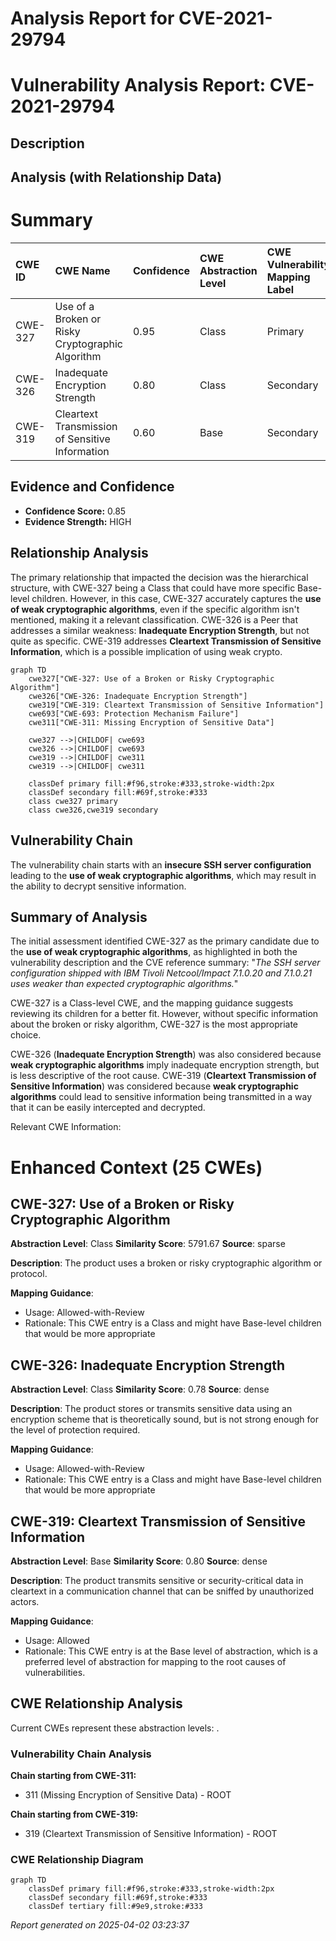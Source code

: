 # Analysis Report for CVE-2021-29794

# Vulnerability Analysis Report: CVE-2021-29794

## Description



## Analysis (with Relationship Data)

# Summary
| CWE ID  | CWE Name                                                        | Confidence | CWE Abstraction Level | CWE Vulnerability Mapping Label | CWE-Vulnerability Mapping Notes |
| :-------- | :-------------------------------------------------------------- | :--------- | :-------------------- | :------------------------------ | :------------------------------ |
| CWE-327 | Use of a Broken or Risky Cryptographic Algorithm            | 0.95       | Class                 | Primary                         | Allowed-with-Review             |
| CWE-326 | Inadequate Encryption Strength                                 | 0.80       | Class                 | Secondary                       | Allowed-with-Review             |
| CWE-319 | Cleartext Transmission of Sensitive Information               | 0.60       | Base                  | Secondary                       | Allowed                         |

## Evidence and Confidence

*   **Confidence Score:** 0.85
*   **Evidence Strength:** HIGH

## Relationship Analysis
The primary relationship that impacted the decision was the hierarchical structure, with CWE-327 being a Class that could have more specific Base-level children. However, in this case, CWE-327 accurately captures the **use of weak cryptographic algorithms**, even if the specific algorithm isn't mentioned, making it a relevant classification. CWE-326 is a Peer that addresses a similar weakness: **Inadequate Encryption Strength**, but not quite as specific. CWE-319 addresses **Cleartext Transmission of Sensitive Information**, which is a possible implication of using weak crypto.

```mermaid
graph TD
    cwe327["CWE-327: Use of a Broken or Risky Cryptographic Algorithm"]
    cwe326["CWE-326: Inadequate Encryption Strength"]
    cwe319["CWE-319: Cleartext Transmission of Sensitive Information"]
    cwe693["CWE-693: Protection Mechanism Failure"]
    cwe311["CWE-311: Missing Encryption of Sensitive Data"]

    cwe327 -->|CHILDOF| cwe693
    cwe326 -->|CHILDOF| cwe693
    cwe319 -->|CHILDOF| cwe311
    cwe319 -->|CHILDOF| cwe311

    classDef primary fill:#f96,stroke:#333,stroke-width:2px
    classDef secondary fill:#69f,stroke:#333
    class cwe327 primary
    class cwe326,cwe319 secondary
```

## Vulnerability Chain
The vulnerability chain starts with an **insecure SSH server configuration** leading to the **use of weak cryptographic algorithms**, which may result in the ability to decrypt sensitive information.

## Summary of Analysis
The initial assessment identified CWE-327 as the primary candidate due to the **use of weak cryptographic algorithms**, as highlighted in both the vulnerability description and the CVE reference summary: "*The SSH server configuration shipped with IBM Tivoli Netcool/Impact 7.1.0.20 and 7.1.0.21 uses weaker than expected cryptographic algorithms.*"

CWE-327 is a Class-level CWE, and the mapping guidance suggests reviewing its children for a better fit. However, without specific information about the broken or risky algorithm, CWE-327 is the most appropriate choice.

CWE-326 (**Inadequate Encryption Strength**) was also considered because **weak cryptographic algorithms** imply inadequate encryption strength, but is less descriptive of the root cause. CWE-319 (**Cleartext Transmission of Sensitive Information**) was considered because **weak cryptographic algorithms** could lead to sensitive information being transmitted in a way that it can be easily intercepted and decrypted.

Relevant CWE Information:

# Enhanced Context (25 CWEs)

## CWE-327: Use of a Broken or Risky Cryptographic Algorithm
**Abstraction Level**: Class
**Similarity Score**: 5791.67
**Source**: sparse

**Description**:
The product uses a broken or risky cryptographic algorithm or protocol.

**Mapping Guidance**:
- Usage: Allowed-with-Review
- Rationale: This CWE entry is a Class and might have Base-level children that would be more appropriate

## CWE-326: Inadequate Encryption Strength
**Abstraction Level**: Class
**Similarity Score**: 0.78
**Source**: dense

**Description**:
The product stores or transmits sensitive data using an encryption scheme that is theoretically sound, but is not strong enough for the level of protection required.

**Mapping Guidance**:
- Usage: Allowed-with-Review
- Rationale: This CWE entry is a Class and might have Base-level children that would be more appropriate

## CWE-319: Cleartext Transmission of Sensitive Information
**Abstraction Level**: Base
**Similarity Score**: 0.80
**Source**: dense

**Description**:
The product transmits sensitive or security-critical data in cleartext in a communication channel that can be sniffed by unauthorized actors.

**Mapping Guidance**:
- Usage: Allowed
- Rationale: This CWE entry is at the Base level of abstraction, which is a preferred level of abstraction for mapping to the root causes of vulnerabilities.


## CWE Relationship Analysis

Current CWEs represent these abstraction levels: .


### Vulnerability Chain Analysis

**Chain starting from CWE-311:**
- 311 (Missing Encryption of Sensitive Data) - ROOT


**Chain starting from CWE-319:**
- 319 (Cleartext Transmission of Sensitive Information) - ROOT



### CWE Relationship Diagram

```mermaid
graph TD
    classDef primary fill:#f96,stroke:#333,stroke-width:2px
    classDef secondary fill:#69f,stroke:#333
    classDef tertiary fill:#9e9,stroke:#333
```



*Report generated on 2025-04-02 03:23:37*
